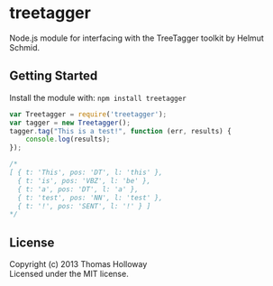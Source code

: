 # treetagger 

Node.js module for interfacing with the TreeTagger toolkit by Helmut Schmid.

## Getting Started
Install the module with: `npm install treetagger`

```javascript
var Treetagger = require('treetagger');
var tagger = new Treetagger();
tagger.tag("This is a test!", function (err, results) {
    console.log(results);
});

/*
[ { t: 'This', pos: 'DT', l: 'this' },
  { t: 'is', pos: 'VBZ', l: 'be' },
  { t: 'a', pos: 'DT', l: 'a' },
  { t: 'test', pos: 'NN', l: 'test' },
  { t: '!', pos: 'SENT', l: '!' } ]
*/

```

## License
Copyright (c) 2013 Thomas Holloway  
Licensed under the MIT license.
